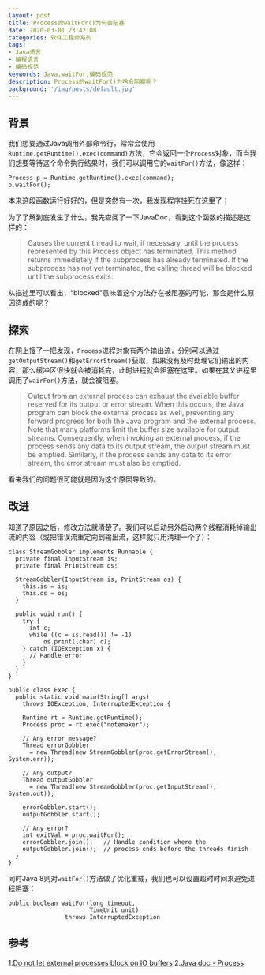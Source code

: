 ```yaml
---
layout: post
title: Process的waitFor()为何会阻塞
date: 2020-03-01 23:42:08
categories: 软件工程师系列
tags:
- Java语言
- 编程语言
- 编码规范
keywords: Java,waitFor,编码规范
description: Process的waitFor()为啥会阻塞呢？
background: '/img/posts/default.jpg'
---
```


## 背景

我们想要通过Java调用外部命令行，常常会使用`Runtime.getRuntime().exec(command)`方法，它会返回一个`Process`对象，而当我们想要等待这个命令执行结果时，我们可以调用它的`waitFor()`方法，像这样：

```
Process p = Runtime.getRuntime().exec(command);
p.waitFor();
```

本来这段函数运行好好的，但是突然有一次，我发现程序挂死在这里了； 

为了了解到底发生了什么，我先查阅了一下JavaDoc，看到这个函数的描述是这样的：

> Causes the current thread to wait, if necessary, until the process represented by this Process object has terminated. This method returns immediately if the subprocess has already terminated. If the subprocess has not yet terminated, the calling thread will be blocked until the subprocess exits.

从描述里可以看出，“blocked”意味着这个方法存在被阻塞的可能，那会是什么原因造成的呢？

## 探索

在网上搜了一把发现，`Process`进程对象有两个输出流，分别可以通过`getOutputStream()`和`getErrorStream()`获取，如果没有及时处理它们输出的内容，那么缓冲区很快就会被消耗完，此时进程就会阻塞在这里。如果在其父进程里调用了`wairFor()`方法，就会被阻塞。

> Output from an external process can exhaust the available buffer reserved for its output or error stream. When this occurs, the Java program can block the external process as well, preventing any forward progress for both the Java program and the external process. Note that many platforms limit the buffer size available for output streams. Consequently, when invoking an external process, if the process sends any data to its output stream, the output stream must be emptied. Similarly, if the process sends any data to its error stream, the error stream must also be emptied.

看来我们的问题很可能就是因为这个原因导致的。

## 改进

知道了原因之后，修改方法就清楚了。我们可以启动另外启动两个线程消耗掉输出流的内容（或把错误流重定向到输出流，这样就只用清理一个了）： 

```
class StreamGobbler implements Runnable {
  private final InputStream is;
  private final PrintStream os;
  
  StreamGobbler(InputStream is, PrintStream os) {
    this.is = is;
    this.os = os;
  }
  
  public void run() {
    try {
      int c;
      while ((c = is.read()) != -1)
          os.print((char) c);
    } catch (IOException x) {
      // Handle error
    }
  }
}
  
public class Exec {
  public static void main(String[] args)
    throws IOException, InterruptedException {
  
    Runtime rt = Runtime.getRuntime();
    Process proc = rt.exec("notemaker");
  
    // Any error message?
    Thread errorGobbler
      = new Thread(new StreamGobbler(proc.getErrorStream(), System.err));
  
    // Any output?
    Thread outputGobbler
      = new Thread(new StreamGobbler(proc.getInputStream(), System.out));
  
    errorGobbler.start();
    outputGobbler.start();
  
    // Any error?
    int exitVal = proc.waitFor();
    errorGobbler.join();   // Handle condition where the
    outputGobbler.join();  // process ends before the threads finish
  }
}
```

同时Java 8则对`waitFor()`方法做了优化重载，我们也可以设置超时时间来避免进程阻塞：

```
public boolean waitFor(long timeout,
                       TimeUnit unit)
                throws InterruptedException
```

## 参考

1.[Do not let external processes block on IO buffers][1]
2.[Java doc - Process][2]

  [1]: https://wiki.sei.cmu.edu/confluence/display/java/FIO07-J.+Do+not+let+external+processes+block+on+IO+buffers
  [2]: https://docs.oracle.com/javase/8/docs/api/java/lang/Process.html#waitFor--
